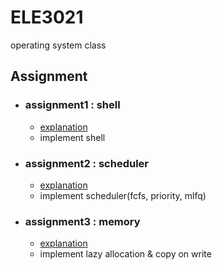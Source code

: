 # ELE3021  
operating system class  

## Assignment  
- ### assignment1 : shell  
  - [explanation](./hw1-project-shell.md)
  - implement shell  
- ### assignment2 : scheduler
  - [explanation](./hw2-project2-scheduler.md)  
  - implement scheduler(fcfs, priority, mlfq)  
- ### assignment3 : memory   
  - [explanation](./hw3-project3-memory.md)  
  - implement lazy allocation & copy on write  
